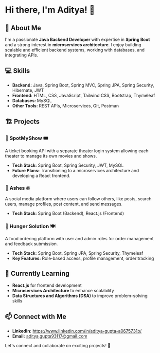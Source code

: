 # Hi there, I'm Aditya! 👋

## 🚀 About Me
I'm a passionate **Java Backend Developer** with expertise in **Spring Boot** and a strong interest in **microservices architecture**. I enjoy building scalable and efficient backend systems, working with databases, and integrating APIs.

## 💻 Skills
- **Backend:** Java, Spring Boot, Spring MVC, Spring JPA, Spring Security, Hibernate, JWT
- **Frontend:** HTML, CSS, JavaScript, Tailwind CSS, Bootstrap, Thymeleaf
- **Databases:** MySQL
- **Other Tools:** REST APIs, Microservices, Git, Postman

## 🏗️ Projects
### 📌 **SpotMyShow** 🎟️
A ticket booking API with a separate theater login system allowing each theater to manage its own movies and shows.
- **Tech Stack:** Spring Boot, Spring Security, JWT, MySQL
- **Future Plans:** Transitioning to a microservices architecture and developing a React frontend.

### 📌 **Ashes** 🔥
A social media platform where users can follow others, like posts, search users, manage profiles, post content, and send messages.
- **Tech Stack:** Spring Boot (Backend), React.js (Frontend)

### 📌 **Hunger Solution** 🍽️
A food ordering platform with user and admin roles for order management and feedback submission.
- **Tech Stack:** Spring Boot, Spring JPA, Spring Security, Thymeleaf
- **Key Features:** Role-based access, profile management, order tracking

## 🌱 Currently Learning
- **React.js** for frontend development
- **Microservices Architecture** to enhance scalability
- **Data Structures and Algorithms (DSA)** to improve problem-solving skills

## 📫 Connect with Me
- **LinkedIn:** https://www.linkedin.com/in/aditya-gupta-a0675731b/
- **Email:** aditya.gupta93117@gmail.com

Let's connect and collaborate on exciting projects! 🚀
